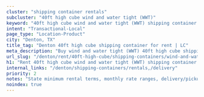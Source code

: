 ```yaml
---
cluster: "shipping container rentals"
subcluster: "40ft high cube wind and water tight (WWT)"
keyword: "40ft high cube wind and water tight (WWT) shipping container for rent Denton, TX"
intent: "Transactional-Local"
page_type: "Location-Product"
city: "Denton, TX"
title_tag: "Denton 40ft high cube shipping container for rent | LC"
meta_description: "Buy wind and water tight (WWT) 40ft high cube shipping container rent with local delivery in Denton, TX. LC Container — local Since 2003. Request a fast quote today."
url_slug: "/denton/rent/40ft-high-cube/shipping-containers/wind-and-water-tight-wwt"
h1: "Rent 40ft high cube wind and water tight (WWT) shipping container in Denton"
internal_links: "/denton/shipping-containers/rentals,/delivery"
priority: 2
notes: "State minimum rental terms, monthly rate ranges, delivery/pickup fees, service area."
noindex: true
---
```


<!-- TODO: Add unique city/inventory copy, images, and internal links here. -->
